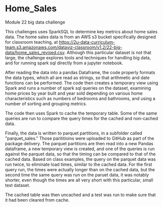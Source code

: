 # Home_Sales

Module 22 big data challenge

This challenges uses SparkSQL to determine key metrics about home sales data.  The home sales data is from an AWS s3 bucket specifically designed for classroom teaching, at https://2u-data-curriculum-team.s3.amazonaws.com/dataviz-classroom/v1.2/22-big-data/home_sales_revised.csv.  Although this particular dataset is not that large, the challenge explores tools and techniques for handling big data, and for running spark sql directly from a jupyter notebook.   

After reading the data into a pandas Dataframe, the code properly formats the data types, which all are read as strings, so that arithmetic and date functions can be performed.  The code then creates a temporary view using Spark and runs a number of spark sql queries on the dataset, examining home prices by year built and year sold depending on various home characteristics such as numbers of bedrooms and bathrooms, and using a number of sorting and grouping metrics.  

The code then uses Spark to cache the temporary table.  Some of the same queries are run to compare the query times for the cached and non-cached data.

Finally, the data is written to parquet partitions, in a subfolder called "parquet_sales."  Those parititioins were uploaded to GitHub as part of the package delivery.  The parquet partitions are then read into a new Pandas dataframe, a new temporary view is created, and one of the queries is run against the parquet data, so that the timing can be compared to that of the cached data.  Based on class examples, the query on the parquet data was run twice, to eliminate load times, similar to the cached data.  For the first query run, the times were actually longer than on the cached data, but the second time the same query was run on the paruet data, it was notably shorter, even though the times are all very short with this particular, small test dataset. 

The cached table was then uncached and a test was run to make sure that it had been cleared from cache.  